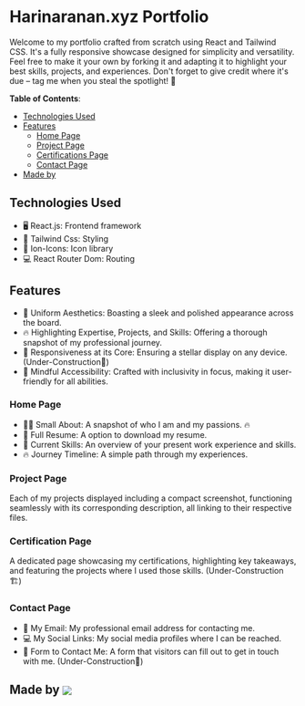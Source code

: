 # Harinaranan.xyz Portfolio

Welcome to my portfolio crafted from scratch using React and Tailwind CSS. It's a fully responsive showcase designed for simplicity and versatility. Feel free to make it your own by forking it and adapting it to highlight your best skills, projects, and experiences. Don't forget to give credit where it's due – tag me when you steal the spotlight! 🌟

**Table of Contents**:
- [Technologies Used](#technologies-used)
- [Features](#features)
  - [Home Page](#home-page)
  - [Project Page](#project-page)
  - [Certifications Page](#certification-page)
  - [Contact Page](#contact-page)
- [Made by](#made-by)
<!-- - [License](#license) -->

## Technologies Used

- 🖥️ React.js: Frontend framework
- 🎨 Tailwind Css: Styling
- 🎯 Ion-Icons: Icon library
- 💻 React Router Dom: Routing

## Features

- 🎨 Uniform Aesthetics: Boasting a sleek and polished appearance across the board.
- 🔥 Highlighting Expertise, Projects, and Skills: Offering a thorough snapshot of my professional journey.
- 📱 Responsiveness at its Core: Ensuring a stellar display on any device. (Under-Construction👷)
- 🙏 Mindful Accessibility: Crafted with inclusivity in focus, making it user-friendly for all abilities.

### Home Page

- 🙋‍♀️ Small About:  A snapshot of who I am and my passions. 🔥
- 📄 Full Resume: A option to download my resume.
- 💼 Current Skills: An overview of your present work experience and skills.
- 🔥 Journey Timeline: A simple path through my experiences.

### Project Page
Each of my projects displayed including a compact screenshot, functioning seamlessly with its corresponding description, all linking to their respective files.

### Certification Page
A dedicated page showcasing my certifications, highlighting key takeaways, and featuring the projects where I used those skills. (Under-Construction 🏗️)

### Contact Page

- 📧 My Email: My professional email address for contacting me.
- 💻 My Social Links: My social media profiles where I can be reached.
- 📩 Form to Contact Me: A form that visitors can fill out to get in touch with me. (Under-Construction🚧)

## Made by <a href="https://github.com/Hari-1903"><img align="center" src="https://contrib.rocks/image?repo=hari-1903/harinarayanan.xyz"/></a>

<!-- 
## License
This project is licensed under the [Mozilla Public License](./LI). -->